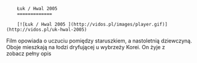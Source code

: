 
        Łuk / Hwal 2005 
        =============
        
        [![Łuk / Hwal 2005 ](http://vidos.pl/images/player.gif)](http://vidos.pl/uk-hwal-2005)
        
        
 Film opowiada o uczuciu pomiędzy staruszkiem, a nastoletnią dziewczyną. Oboje mieszkają na łodzi dryfującej u wybrzeży Korei. On żyje z zobacz pełny opis
    